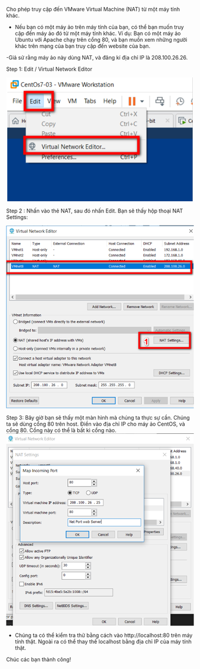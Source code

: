 Cho phép truy cập đến VMware Virtual Machine (NAT) từ một máy tính khác.
- Nếu bạn có một máy ảo trên máy tính của bạn, 
có thể bạn muốn truy cập đến máy ảo đó từ một máy tính khác. 
Ví dụ: Bạn có một máy ảo Ubuntu với Apache chạy trên cổng 80,
và bạn muốn xem những người khác trên mạng của bạn truy cập đến website của bạn. 

-Giả sử rằng máy ảo này dùng NAT, và đăng kí địa chỉ IP là 208.100.26.26. 

Step 1: Edit / Virtual Network Editor

![A](Image/Step1.png)

Step 2 : Nhấn vào thẻ NAT, sau đó nhấn Edit. Bạn sẽ thấy hộp thoại NAT Settings:

![](Image/Step2.png)

Step 3: Bây giờ bạn sẽ thấy một màn hình mà chúng ta thực sự cần. Chúng ta sẽ dùng cổng 80 trên host. Điền vào địa chỉ IP cho máy ảo CentOS, và cổng 80. Cổng này có thể là bất kì cổng nào.
![](Image/Step3.png)

- Chúng ta có thể kiểm tra thử bằng cách vào http://localhost:80 trên máy tính thật. Ngoài ra có thể thay thế localhost bằng địa chỉ IP của máy tính thật.


Chúc các bạn thành công!